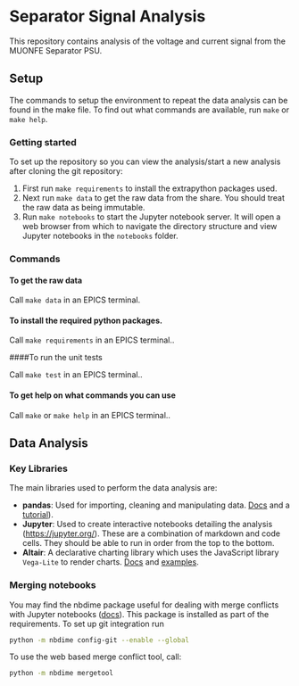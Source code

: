# Separator Signal Analysis

This repository contains analysis of the voltage and current signal from the 
MUONFE Separator PSU.

## Setup

The commands to setup the environment to repeat the data analysis can be 
found in the make file. To find out what commands are available, run `make` or `make help`.

### Getting started

To set up the repository so you can view the analysis/start a new analysis after 
cloning the git repository:
1. First run `make requirements` to install the extrapython packages used. 
2. Next run `make data` to get the raw data from the share. You should treat the raw data as
being immutable.
3. Run `make notebooks` to start the Jupyter notebook server. It will open a web browser 
from which to navigate the directory structure  and view Jupyter notebooks in the 
`notebooks` folder.

### Commands

#### To get the raw data

Call `make data` in an EPICS terminal.

#### To install the required python packages.

Call `make requirements` in an EPICS terminal..

####To run the unit tests

Call `make test` in an EPICS terminal..

#### To get help on what commands you can use

Call `make` or `make help` in an EPICS terminal..

## Data Analysis

### Key Libraries

The main libraries used to perform the data analysis are:

- **pandas**: Used for importing, cleaning and manipulating data. 
[Docs](http://pandas.pydata.org/pandas-docs/stable/) and a 
[tutorial](http://pandas.pydata.org/pandas-docs/stable/10min.html)).
- **Jupyter**: Used to create interactive notebooks detailing the analysis (https://jupyter.org/). 
These are a combination of markdown and code cells. They should be able to run in order 
from the top to the bottom.
- **Altair**: A declarative charting library which uses the JavaScript library 
`Vega-Lite` to render charts. [Docs](https://altair-viz.github.io/) and 
[examples](https://altair-viz.github.io/gallery/index.html).
 
### Merging notebooks

You may find the nbdime package useful for dealing with merge conflicts with Jupyter 
notebooks ([docs](https://nbdime.readthedocs.io/en/latest/)). This package is installed as 
part of the requirements. To set up git integration run

```bash
python -m nbdime config-git --enable --global
```

To use the web based merge conflict tool, call:

```bash
python -m nbdime mergetool
```
